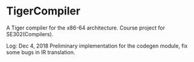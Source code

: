 # TigerCompiler
A Tiger compiler for the x86-64 architecture. Course project for SE302(Compilers).

Log:
Dec 4, 2018
Preliminary implementation for the codegen module, fix some bugs in IR translation.
